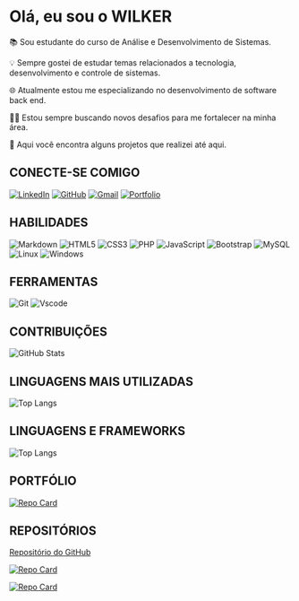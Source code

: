 # Olá, eu sou o WILKER


📚 Sou estudante do curso de Análise e Desenvolvimento de Sistemas.

💡 Sempre gostei de estudar temas relacionados a tecnologia, desenvolvimento e controle de sistemas.

🌐 Atualmente estou me especializando no desenvolvimento de software back end.

👨‍💻 Estou sempre buscando novos desafios para me fortalecer na minha área.

🤝 Aqui você encontra alguns projetos que realizei até aqui.


## CONECTE-SE COMIGO

[![LinkedIn](https://img.shields.io/badge/LinkedIn-0077B5?style=for-the-badge&logo=linkedin&logoColor=white)](https://www.linkedin.com/in/wilker-jc-pimenta/) 
[![GitHub](https://img.shields.io/badge/GitHub-100000?style=for-the-badge&logo=github&logoColor=white)](https://github.com/Wil-JC-Pimenta)
[![Gmail](https://img.shields.io/badge/Gmail-333333?style=for-the-badge&logo=gmail&logoColor=red)](mailto:wiljcpimenta@gmail.com)
[![Portfolio](https://img.shields.io/badge/Portfolio-FF5722?style=for-the-badge&logo=todoist&logoColor=white)](https://wilker-pimenta-portfolio.vercel.app/)


## HABILIDADES  

![Markdown](https://img.shields.io/badge/Markdown-000?style=for-the-badge&logo=markdown)
![HTML5](https://img.shields.io/badge/HTML5-E34F26?style=for-the-badge&logo=html5&logoColor=white)
![CSS3](https://img.shields.io/badge/CSS3-1572B6?style=for-the-badge&logo=css3&logoColor=white)
![PHP](https://img.shields.io/badge/PHP-777BB4?style=for-the-badge&logo=php&logoColor=white)
![JavaScript](https://img.shields.io/badge/JavaScript-F7DF1E?style=for-the-badge&logo=javascript&logoColor=black)
![Bootstrap](https://img.shields.io/badge/-boostrap-0D1117?style=for-the-badge&logo=bootstrap&labelColor=0D1117)
![MySQL](https://img.shields.io/badge/MySQL-00000F?style=for-the-badge&logo=mysql&logoColor=white)
![Linux](https://img.shields.io/badge/Linux-000?style=for-the-badge&logo=linux&logoColor=FCC624)
![Windows](https://img.shields.io/badge/Windows-000?style=for-the-badge&logo=windows&logoColor=2CA5E0)


## FERRAMENTAS

![Git](https://img.shields.io/badge/GIT-E44C30?style=for-the-badge&logo=git&logoColor=white)
![Vscode](https://img.shields.io/badge/Vscode-007ACC?style=for-the-badge&logo=visual-studio-code&logoColor=white)


## CONTRIBUIÇÕES

![GitHub Stats](https://github-readme-stats.vercel.app/api?username=Wil-JC-Pimenta&theme=transparent&bg_color=000&border_color=30A3DC&show_icons=true&icon_color=30A3DC&title_color=E94D5F&text_color=FFF)

## LINGUAGENS MAIS UTILIZADAS

![Top Langs](https://github-readme-stats-git-masterrstaa-rickstaa.vercel.app/api/top-langs/?username=Wil-JC-Pimenta&bg_color=000&border_color=30A3DC&title_color=E94D5F&text_color=FFF)

## LINGUAGENS E FRAMEWORKS 

![Top Langs](https://github-readme-stats-git-masterrstaa-rickstaa.vercel.app/api/top-langs/?username=Wil-JC-Pimenta&layout=compact&bg_color=000&border_color=30A3DC&title_color=E94D5F&text_color=FFF)

## PORTFÓLIO

[![Repo Card](https://github-readme-stats.vercel.app/api/pin/?username=Wil-JC-Pimenta&repo=Wil-JC-Pimenta&bg_color=000&border_color=30A3DC&show_icons=true&icon_color=30A3DC&title_color=E94D5F&text_color=FFF)](https://github.com/Wil-JC-Pimenta/Wil-JC-Pimenta)

## REPOSITÓRIOS

[Repositório do GitHub](https://github.com/Wil-JC-Pimenta)</s>


[![Repo Card](https://github-readme-stats.vercel.app/api/pin/?username=Wil-JC-Pimenta&repo=crud-php-ajax&bg_color=000&border_color=30A3DC&show_icons=true&icon_color=30A3DC&title_color=E94D5F&text_color=FFF)](https://github.com/Wil-JC-Pimenta/crud-php-ajax)


[![Repo Card](https://github-readme-stats.vercel.app/api/pin/?username=Wil-JC-Pimenta&repo=dio-lab-open-source&bg_color=000&border_color=30A3DC&show_icons=true&icon_color=30A3DC&title_color=E94D5F&text_color=FFF)](https://github.com/Wil-JC-Pimenta/dio-lab-open-source)
